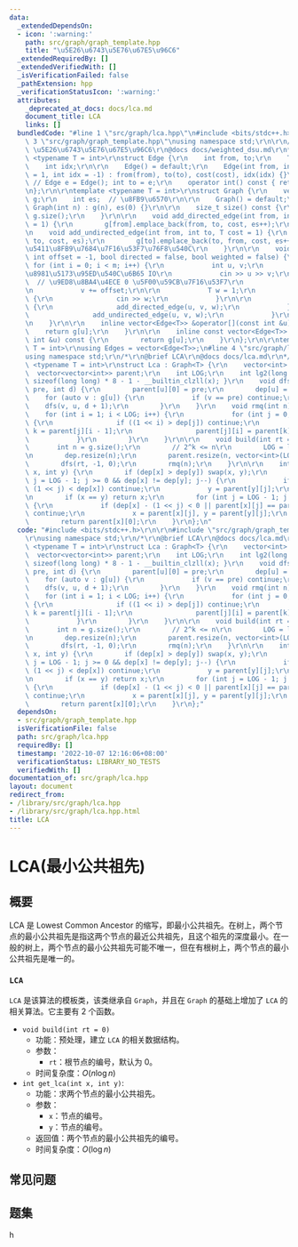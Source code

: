 ```yaml
---
data:
  _extendedDependsOn:
  - icon: ':warning:'
    path: src/graph/graph_template.hpp
    title: "\u5E26\u6743\u5E76\u67E5\u96C6"
  _extendedRequiredBy: []
  _extendedVerifiedWith: []
  _isVerificationFailed: false
  _pathExtension: hpp
  _verificationStatusIcon: ':warning:'
  attributes:
    _deprecated_at_docs: docs/lca.md
    document_title: LCA
    links: []
  bundledCode: "#line 1 \"src/graph/lca.hpp\"\n#include <bits/stdc++.h>\r\n\r\n#line\
    \ 3 \"src/graph/graph_template.hpp\"\nusing namespace std;\r\n\r\n/*\r\n@brief\
    \ \u5E26\u6743\u5E76\u67E5\u96C6\r\n@docs docs/weighted_dsu.md\r\n*/\r\n\r\ntemplate\
    \ <typename T = int>\r\nstruct Edge {\r\n    int from, to;\r\n    T cost;\r\n\
    \    int idx;\r\n\r\n    Edge() = default;\r\n    Edge(int from, int to, T cost\
    \ = 1, int idx = -1) : from(from), to(to), cost(cost), idx(idx) {}\r\n\r\n   \
    \ // Edge e = Edge(); int to = e;\r\n    operator int() const { return to; }\r\
    \n};\r\n\r\ntemplate <typename T = int>\r\nstruct Graph {\r\n    vector<vector<Edge<T>>>\
    \ g;\r\n    int es;  // \u8FB9\u6570\r\n\r\n    Graph() = default;\r\n    explicit\
    \ Graph(int n) : g(n), es(0) {}\r\n\r\n    size_t size() const {\r\n        return\
    \ g.size();\r\n    }\r\n\r\n    void add_directed_edge(int from, int to, T cost\
    \ = 1) {\r\n        g[from].emplace_back(from, to, cost, es++);\r\n    }\r\n\r\
    \n    void add_undirected_edge(int from, int to, T cost = 1) {\r\n        g[from].emplace_back(from,\
    \ to, cost, es);\r\n        g[to].emplace_back(to, from, cost, es++);  // \u65E0\
    \u5411\u8FB9\u7684\u7F16\u53F7\u76F8\u540C\r\n    }\r\n\r\n    void read(int m,\
    \ int offset = -1, bool directed = false, bool weighted = false) {\r\n       \
    \ for (int i = 0; i < m; i++) {\r\n            int u, v;\r\n            // \u9700\
    \u8981\u5173\u95ED\u540C\u6B65 IO\r\n            cin >> u >> v;\r\n          \
    \  // \u9ED8\u8BA4\u4ECE 0 \u5F00\u59CB\u7F16\u53F7\r\n            u += offset;\r\
    \n            v += offset;\r\n\r\n            T w = 1;\r\n            if (weighted)\
    \ {\r\n                cin >> w;\r\n            }\r\n\r\n            if (directed)\
    \ {\r\n                add_directed_edge(u, v, w);\r\n            } else {\r\n\
    \                add_undirected_edge(u, v, w);\r\n            }\r\n        }\r\
    \n    }\r\n\r\n    inline vector<Edge<T>> &operator[](const int &u) {\r\n    \
    \    return g[u];\r\n    }\r\n\r\n    inline const vector<Edge<T>> &operator[](const\
    \ int &u) const {\r\n        return g[u];\r\n    }\r\n};\r\n\r\ntemplate <typename\
    \ T = int>\r\nusing Edges = vector<Edge<T>>;\n#line 4 \"src/graph/lca.hpp\"\n\
    using namespace std;\r\n/*\r\n@brief LCA\r\n@docs docs/lca.md\r\n*/\r\ntemplate\
    \ <typename T = int>\r\nstruct Lca : Graph<T> {\r\n    vector<int> dep;\r\n  \
    \  vector<vector<int>> parent;\r\n    int LOG;\r\n    int lg2(long long x) { return\
    \ sizeof(long long) * 8 - 1 - __builtin_clzll(x); }\r\n    void dfs(int u, int\
    \ pre, int d) {\r\n        parent[u][0] = pre;\r\n        dep[u] = d;\r\n    \
    \    for (auto v : g[u]) {\r\n            if (v == pre) continue;\r\n        \
    \    dfs(v, u, d + 1);\r\n        }\r\n    }\r\n    void rmq(int n) {\r\n    \
    \    for (int i = 1; i < LOG; i++) {\r\n            for (int j = 0; j < n; j++)\
    \ {\r\n                if ((1 << i) > dep[j]) continue;\r\n                int\
    \ k = parent[j][i - 1];\r\n                parent[j][i] = parent[k][i - 1];\r\n\
    \            }\r\n        }\r\n    }\r\n\r\n    void build(int rt = 0) {\r\n \
    \       int n = g.size();\r\n        // 2^k <= n\r\n        LOG = lg2(n) + 1;\r\
    \n        dep.resize(n);\r\n        parent.resize(n, vector<int>(LOG, -1));\r\n\
    \        dfs(rt, -1, 0);\r\n        rmq(n);\r\n    }\r\n\r\n    int get_lca(int\
    \ x, int y) {\r\n        if (dep[x] > dep[y]) swap(x, y);\r\n        for (int\
    \ j = LOG - 1; j >= 0 && dep[x] != dep[y]; j--) {\r\n            if (dep[y] -\
    \ (1 << j) < dep[x]) continue;\r\n            y = parent[y][j];\r\n        }\r\
    \n        if (x == y) return x;\r\n        for (int j = LOG - 1; j >= 0; j--)\
    \ {\r\n            if (dep[x] - (1 << j) < 0 || parent[x][j] == parent[y][j])\
    \ continue;\r\n            x = parent[x][j], y = parent[y][j];\r\n        }\r\n\
    \        return parent[x][0];\r\n    }\r\n};\n"
  code: "#include <bits/stdc++.h>\r\n\r\n#include \"src/graph/graph_template.hpp\"\
    \r\nusing namespace std;\r\n/*\r\n@brief LCA\r\n@docs docs/lca.md\r\n*/\r\ntemplate\
    \ <typename T = int>\r\nstruct Lca : Graph<T> {\r\n    vector<int> dep;\r\n  \
    \  vector<vector<int>> parent;\r\n    int LOG;\r\n    int lg2(long long x) { return\
    \ sizeof(long long) * 8 - 1 - __builtin_clzll(x); }\r\n    void dfs(int u, int\
    \ pre, int d) {\r\n        parent[u][0] = pre;\r\n        dep[u] = d;\r\n    \
    \    for (auto v : g[u]) {\r\n            if (v == pre) continue;\r\n        \
    \    dfs(v, u, d + 1);\r\n        }\r\n    }\r\n    void rmq(int n) {\r\n    \
    \    for (int i = 1; i < LOG; i++) {\r\n            for (int j = 0; j < n; j++)\
    \ {\r\n                if ((1 << i) > dep[j]) continue;\r\n                int\
    \ k = parent[j][i - 1];\r\n                parent[j][i] = parent[k][i - 1];\r\n\
    \            }\r\n        }\r\n    }\r\n\r\n    void build(int rt = 0) {\r\n \
    \       int n = g.size();\r\n        // 2^k <= n\r\n        LOG = lg2(n) + 1;\r\
    \n        dep.resize(n);\r\n        parent.resize(n, vector<int>(LOG, -1));\r\n\
    \        dfs(rt, -1, 0);\r\n        rmq(n);\r\n    }\r\n\r\n    int get_lca(int\
    \ x, int y) {\r\n        if (dep[x] > dep[y]) swap(x, y);\r\n        for (int\
    \ j = LOG - 1; j >= 0 && dep[x] != dep[y]; j--) {\r\n            if (dep[y] -\
    \ (1 << j) < dep[x]) continue;\r\n            y = parent[y][j];\r\n        }\r\
    \n        if (x == y) return x;\r\n        for (int j = LOG - 1; j >= 0; j--)\
    \ {\r\n            if (dep[x] - (1 << j) < 0 || parent[x][j] == parent[y][j])\
    \ continue;\r\n            x = parent[x][j], y = parent[y][j];\r\n        }\r\n\
    \        return parent[x][0];\r\n    }\r\n};"
  dependsOn:
  - src/graph/graph_template.hpp
  isVerificationFile: false
  path: src/graph/lca.hpp
  requiredBy: []
  timestamp: '2022-10-07 12:16:06+08:00'
  verificationStatus: LIBRARY_NO_TESTS
  verifiedWith: []
documentation_of: src/graph/lca.hpp
layout: document
redirect_from:
- /library/src/graph/lca.hpp
- /library/src/graph/lca.hpp.html
title: LCA
---
```

# LCA(最小公共祖先)

## 概要
LCA 是 Lowest Common Ancestor 的缩写，即最小公共祖先。在树上，两个节点的最小公共祖先是指这两个节点的最近公共祖先，且这个祖先的深度最小。在一般的树上，两个节点的最小公共祖先可能不唯一，但在有根树上，两个节点的最小公共祖先是唯一的。

### `LCA`
`LCA` 是该算法的模板类，该类继承自 `Graph`，并且在 `Graph` 的基础上增加了 `LCA` 的相关算法。它主要有 2 个函数。
- `void build(int rt = 0)`
  - 功能：预处理，建立 `LCA` 的相关数据结构。
  - 参数：
    - `rt`：根节点的编号，默认为 0。
  - 时间复杂度：$O(n\log n)$
- `int get_lca(int x, int y)`: 
  - 功能：求两个节点的最小公共祖先。
  - 参数：
    - `x`：节点的编号。
    - `y`：节点的编号。
  - 返回值：两个节点的最小公共祖先的编号。
  - 时间复杂度：$O(\log n)$


## 常见问题

## 题集
h